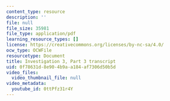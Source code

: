 ```yaml
---
content_type: resource
description: ''
file: null
file_size: 35981
file_type: application/pdf
learning_resource_types: []
license: https://creativecommons.org/licenses/by-nc-sa/4.0/
ocw_type: OCWFile
resourcetype: Document
title: Investigation 3, Part 3 transcript
uid: 0f78631d-8e90-4b9a-a184-af7306d50b5d
video_files:
  video_thumbnail_file: null
video_metadata:
  youtube_id: 0ttPfz31r4Y
---
```

